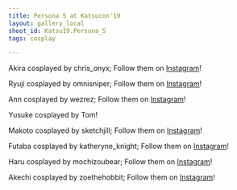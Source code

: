 ```yaml
---
title: Persona 5 at Katsucon'19
layout: gallery_local
shoot_id: Katsu19.Persona_5
tags: cosplay

---
```


Akira cosplayed by chris_onyx; Follow them on [Instagram](https://www.instagram.com/chris_onyx)!

Ryuji cosplayed by omnisniper; Follow them on [Instagram](https://www.instagram.com/omnisniper)!

Ann cosplayed by wezrez; Follow them on [Instagram](https://www.instagram.com/wezrez)!

Yusuke cosplayed by Tom!

Makoto cosplayed by sketchjill; Follow them on [Instagram](https://www.instagram.com/sketchjill)!

Futaba cosplayed by katheryne_knight; Follow them on [Instagram](https://www.instagram.com/katheryne_knight)!

Haru cosplayed by mochizoubear; Follow them on [Instagram](https://www.instagram.com/mochizoubear)!

Akechi cosplayed by zoethehobbit; Follow them on [Instagram](https://www.instagram.com/zoethehobbit)!

